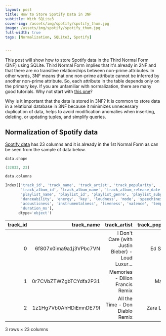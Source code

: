 ```yaml
---
layout: post
title: How to Store Spotify Data in 3NF
subtitle: With SQLite3
cover-img: /assets/img/spotify/spotify_thum.jpg
image: /assets/img/spotify/spotify_thum.jpg
full-width: true
tags: [Normalization, SQLite3, Spotify]


---
```


This post will show how to store Spotify data in the Third Normal Form (3NF) using SQLite. Third Normal Form implies that it's already in 2NF and that there are no transitive relationships between non-prime attributes. In other words, 3NF means that one non-prime attribute cannot be inferred by another non-prime attribute. So, each attribute in the table depends only on the primary key. If you are unfamiliar with normalization, there are many good tutorials. Why not start with [this one](https://www.edureka.co/blog/normalization-in-sql/)?

Why is it important that the data is stored in 3NF? It is common to store data in a relational database in 3NF because it minimizes unnecessary duplication of data, helps to avoid modification anomalies when inserting, deleting, or updating tuples, and simplify queries. 

## Normalization of Spotify data

[Spotify data](https://github.com/rfordatascience/tidytuesday/blob/master/data/2020/2020-01-21/readme.md) has 23 columns and it is already in the 1st Normal Form as can be seen from the sample of data below. 

```python
data.shape
```

```python
(32833, 23)
```

```python
data.columns
```

```python
Index(['track_id', 'track_name', 'track_artist', 'track_popularity',
       'track_album_id', 'track_album_name', 'track_album_release_date',
       'playlist_name', 'playlist_id', 'playlist_genre', 'playlist_subgenre',
       'danceability', 'energy', 'key', 'loudness', 'mode', 'speechiness',
       'acousticness', 'instrumentalness', 'liveness', 'valence', 'tempo',
       'duration_ms'],
      dtype='object')
```

| track_id |             track_name |                                      track_artist | track_popularity | track_album_id |       track_album_name |                          track_album_release_date | playlist_name | playlist_id |         playlist_genre |  ... |  key | loudness |   mode | speechiness | acousticness | instrumentalness | liveness | valence | tempo | duration_ms |        |
| -------: | ---------------------: | ------------------------------------------------: | ---------------: | -------------: | ---------------------: | ------------------------------------------------: | ------------: | ----------: | ---------------------: | ---: | ---: | -------: | -----: | ----------: | -----------: | ---------------: | -------: | ------: | ----: | ----------: | ------ |
|        0 | 6f807x0ima9a1j3VPbc7VN | I Don't Care (with Justin Bieber) - Loud Luxur... |       Ed Sheeran |             66 | 2oCs0DGTsRO98Gh5ZSl2Cx | I Don't Care (with Justin Bieber) [Loud Luxury... |    2019-06-14 |   Pop Remix | 37i9dQZF1DXcZDD7cfEKhW |  pop |  ... |        6 | -2.634 |           1 |       0.0583 |           0.1020 | 0.000000 |  0.0653 | 0.518 |     122.036 | 194754 |
|        1 | 0r7CVbZTWZgbTCYdfa2P31 |                   Memories - Dillon Francis Remix |         Maroon 5 |             67 | 63rPSO264uRjW1X5E6cWv6 |                   Memories (Dillon Francis Remix) |    2019-12-13 |   Pop Remix | 37i9dQZF1DXcZDD7cfEKhW |  pop |  ... |       11 | -4.969 |           1 |       0.0373 |           0.0724 | 0.004210 |  0.3570 | 0.693 |      99.972 | 162600 |
|        2 | 1z1Hg7Vb0AhHDiEmnDE79l |                   All the Time - Don Diablo Remix |     Zara Larsson |             70 | 1HoSmj2eLcsrR0vE9gThr4 |                   All the Time (Don Diablo Remix) |    2019-07-05 |   Pop Remix | 37i9dQZF1DXcZDD7cfEKhW |  pop |  ... |        1 | -3.432 |           0 |       0.0742 |           0.0794 | 0.000023 |  0.1100 | 0.613 |     124.008 | 176616 |

3 rows × 23 columns

